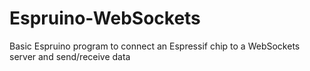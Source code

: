# Espruino-WebSockets
Basic Espruino program to connect an Espressif chip to a WebSockets server and send/receive data
